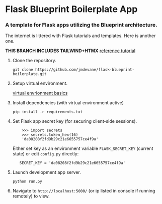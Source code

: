 # Flask Blueprint Boilerplate App
### A template for Flask apps utilizing the Blueprint architecture.

The internet is littered with Flask tutorials and templates. Here is another one.

**THIS BRANCH INCLUDES TAILWIND+HTMX**
[reference tutorial](https://testdriven.io/blog/flask-htmx-tailwind/)

1. Clone the repository.

    `git clone https://github.com/jmdevane/flask-blueprint-boilerplate.git`

2. Setup virtual environment.

    [virtual envrionment basics](https://realpython.com/python-virtual-environments-a-primer/#create-it)

3. Install dependencies (with virtual environment active)

    `pip install -r requirements.txt`

4. Set Flask app secret key (for securing client-side sessions).

    ```
        >>> import secrets
        >>> secrets.token_hex(16)
        'da08208f2fd9b29c21e6655757ce4f9a'
    ```

    Either set key as an environment variable `FLASK_SECRET_KEY` (current state) or edit `config.py` directly:

    `   SECRET_KEY = 'da08208f2fd9b29c21e6655757ce4f9a'`

5. Launch development app server.

    `python run.py`

6. Navigate to `http://localhost:5000/` (or ip listed in console if running remotely) to view.